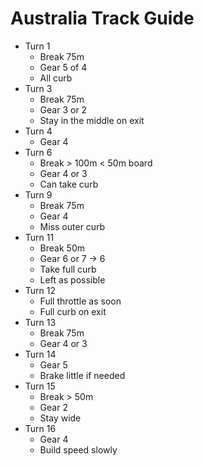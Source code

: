 # Australia Track Guide

- Turn 1
    - Break 75m
    - Gear 5 of 4
    - All curb
- Turn 3
    - Break 75m
    - Gear 3 or 2
    - Stay in the middle on exit
- Turn 4
    - Gear 4
- Turn 6
    - Break > 100m < 50m board
    - Gear 4 or 3
    - Can take curb
- Turn 9
    - Break 75m
    - Gear 4
    - Miss outer curb
- Turn 11
    - Break 50m
    - Gear 6 or 7 -> 6
    - Take full curb
    - Left as possible
- Turn 12
    - Full throttle as soon
    - Full curb on exit
- Turn 13
    - Break 75m
    - Gear 4 or 3
- Turn 14
    - Gear 5
    - Brake little if needed
- Turn 15
    - Break > 50m
    - Gear 2
    - Stay wide
- Turn 16
    - Gear 4
    - Build speed slowly